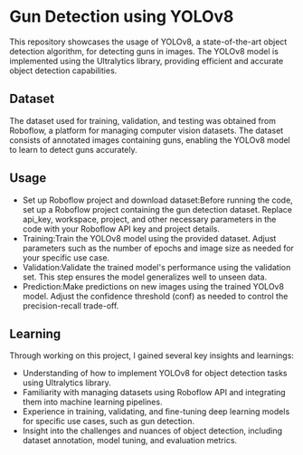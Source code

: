 # Gun Detection using YOLOv8

This repository showcases the usage of YOLOv8, a state-of-the-art object detection algorithm, for detecting guns in images. The YOLOv8 model is implemented using the Ultralytics library, providing efficient and accurate object detection capabilities.

## Dataset

The dataset used for training, validation, and testing was obtained from Roboflow, a platform for managing computer vision datasets. The dataset consists of annotated images containing guns, enabling the YOLOv8 model to learn to detect guns accurately.

## Usage
- Set up Roboflow project and download dataset:Before running the code, set up a Roboflow project containing the gun detection dataset. Replace api_key, workspace, project, and other necessary parameters in the code with your Roboflow API key and project details.
- Training:Train the YOLOv8 model using the provided dataset. Adjust parameters such as the number of epochs and image size as needed for your specific use case.
- Validation:Validate the trained model's performance using the validation set. This step ensures the model generalizes well to unseen data.
- Prediction:Make predictions on new images using the trained YOLOv8 model. Adjust the confidence threshold (conf) as needed to control the precision-recall trade-off.

## Learning

Through working on this project, I gained several key insights and learnings:

- Understanding of how to implement YOLOv8 for object detection tasks using Ultralytics library.
- Familiarity with managing datasets using Roboflow API and integrating them into machine learning pipelines.
- Experience in training, validating, and fine-tuning deep learning models for specific use cases, such as gun detection.
- Insight into the challenges and nuances of object detection, including dataset annotation, model tuning, and evaluation metrics.
